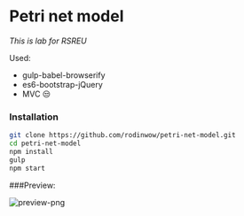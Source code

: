 Petri net model 
=================

_This is lab for RSREU_

Used:
* gulp-babel-browserify
* es6-bootstrap-jQuery
* MVC :unamused:  

### Installation

```bash
git clone https://github.com/rodinwow/petri-net-model.git
cd petri-net-model
npm install
gulp
npm start
```

###Preview:

![preview-png](https://github.com/rodinwow/screenshots/blob/master/petri-net-model.png)